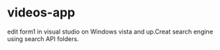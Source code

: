 videos-app
==========
edit form1 in visual studio on Windows vista and up.Creat search engine using search API folders. 